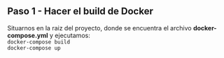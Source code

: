 ## Paso 1 - Hacer el build de Docker
Situarnos en la raiz del proyecto, donde se encuentra el archivo **docker-compose.yml** y ejecutamos:<br>
<code>docker-compose build</code><br>
<code>docker-compose up</code>
